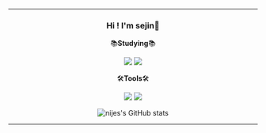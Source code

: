 ---
         
<div align="center">
         
### Hi ! I'm sejin🌱   
         
📚**Studying**📚  

<img src="https://img.shields.io/badge/python-3776AB?style=flat-square&logo=python&logoColor=white"/> <img src="https://img.shields.io/badge/HTML5-E34F26?style=flat-square&logo=html5&logoColor=white"/>


🛠️**Tools**🛠️

<img src="https://img.shields.io/badge/GitHub-181717?style=flat-square&logo=GitHub&logoColor=white"/> <img src="https://img.shields.io/badge/VisualStudioCODE-007ACC?style=flat-square&logo=VisualStudioCode&logoColor=white"/>

      
![nijes's GitHub stats](https://github-readme-stats.vercel.app/api?username=nijes&show_icons=true&theme=swift&count_private=true)

</div>

---